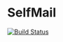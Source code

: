 SelfMail
========

[![Build Status](https://travis-ci.org/ArnaudCourbiere/SelfMail.png)](https://travis-ci.org/ArnaudCourbiere/SelfMail)
